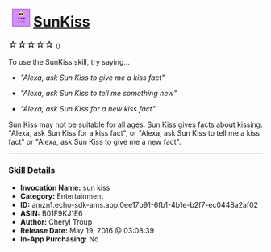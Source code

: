 # &nbsp;<img src="skill_icon" alt="SunKiss icon" width="36"> [SunKiss](http://alexa.amazon.com/#skills/amzn1.echo-sdk-ams.app.0ee17b91-6fb1-4b1e-b2f7-ec0448a2af02)
![0 stars](../../images/ic_star_border_black_18dp_1x.png)![0 stars](../../images/ic_star_border_black_18dp_1x.png)![0 stars](../../images/ic_star_border_black_18dp_1x.png)![0 stars](../../images/ic_star_border_black_18dp_1x.png)![0 stars](../../images/ic_star_border_black_18dp_1x.png) 0

To use the SunKiss skill, try saying...

* *"Alexa, ask Sun Kiss to give me a kiss fact"*

* *"Alexa, ask Sun Kiss to tell me something new"*

* *"Alexa, ask Sun Kiss for a new kiss fact"*

Sun Kiss may not be suitable for all ages. Sun Kiss gives facts about kissing.  "Alexa, ask Sun Kiss for a kiss fact", or "Alexa, ask Sun Kiss to tell me a kiss fact" or "Alexa, ask Sun Kiss to give me a new fact".

***

### Skill Details

* **Invocation Name:** sun kiss
* **Category:** Entertainment
* **ID:** amzn1.echo-sdk-ams.app.0ee17b91-6fb1-4b1e-b2f7-ec0448a2af02
* **ASIN:** B01F9KJ1E6
* **Author:** Cheryl Troup
* **Release Date:** May 19, 2016 @ 03:08:39
* **In-App Purchasing:** No
